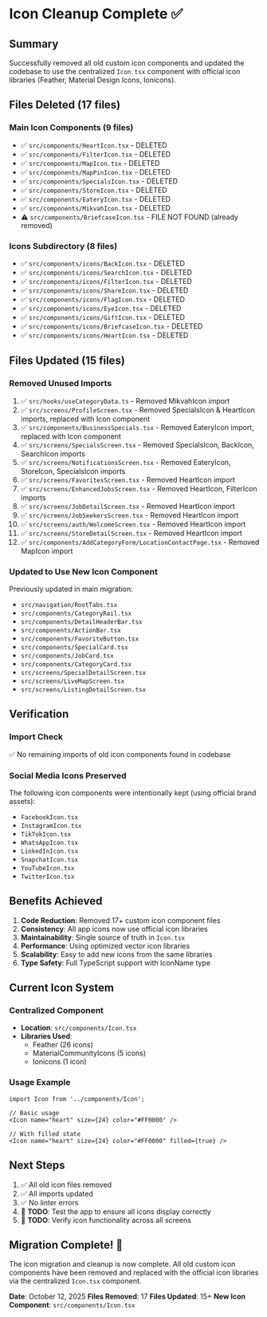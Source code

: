 # Icon Cleanup Complete ✅

## Summary
Successfully removed all old custom icon components and updated the codebase to use the centralized `Icon.tsx` component with official icon libraries (Feather, Material Design Icons, Ionicons).

## Files Deleted (17 files)

### Main Icon Components (9 files)
- ✅ `src/components/HeartIcon.tsx` - DELETED
- ✅ `src/components/FilterIcon.tsx` - DELETED  
- ✅ `src/components/MapIcon.tsx` - DELETED
- ✅ `src/components/MapPinIcon.tsx` - DELETED
- ✅ `src/components/SpecialsIcon.tsx` - DELETED
- ✅ `src/components/StoreIcon.tsx` - DELETED
- ✅ `src/components/EateryIcon.tsx` - DELETED
- ✅ `src/components/MikvahIcon.tsx` - DELETED
- ⚠️ `src/components/BriefcaseIcon.tsx` - FILE NOT FOUND (already removed)

### Icons Subdirectory (8 files)
- ✅ `src/components/icons/BackIcon.tsx` - DELETED
- ✅ `src/components/icons/SearchIcon.tsx` - DELETED
- ✅ `src/components/icons/FilterIcon.tsx` - DELETED
- ✅ `src/components/icons/ShareIcon.tsx` - DELETED
- ✅ `src/components/icons/FlagIcon.tsx` - DELETED
- ✅ `src/components/icons/EyeIcon.tsx` - DELETED
- ✅ `src/components/icons/GiftIcon.tsx` - DELETED
- ✅ `src/components/icons/BriefcaseIcon.tsx` - DELETED
- ✅ `src/components/icons/HeartIcon.tsx` - DELETED

## Files Updated (15 files)

### Removed Unused Imports
1. ✅ `src/hooks/useCategoryData.ts` - Removed MikvahIcon import
2. ✅ `src/screens/ProfileScreen.tsx` - Removed SpecialsIcon & HeartIcon imports, replaced with Icon component
3. ✅ `src/components/BusinessSpecials.tsx` - Removed EateryIcon import, replaced with Icon component
4. ✅ `src/screens/SpecialsScreen.tsx` - Removed SpecialsIcon, BackIcon, SearchIcon imports
5. ✅ `src/screens/NotificationsScreen.tsx` - Removed EateryIcon, StoreIcon, SpecialsIcon imports
6. ✅ `src/screens/FavoritesScreen.tsx` - Removed HeartIcon import
7. ✅ `src/screens/EnhancedJobsScreen.tsx` - Removed HeartIcon, FilterIcon imports
8. ✅ `src/screens/JobDetailScreen.tsx` - Removed HeartIcon import
9. ✅ `src/screens/JobSeekersScreen.tsx` - Removed HeartIcon import
10. ✅ `src/screens/auth/WelcomeScreen.tsx` - Removed HeartIcon import
11. ✅ `src/screens/StoreDetailScreen.tsx` - Removed HeartIcon import
12. ✅ `src/components/AddCategoryForm/LocationContactPage.tsx` - Removed MapIcon import

### Updated to Use New Icon Component
Previously updated in main migration:
- `src/navigation/RootTabs.tsx`
- `src/components/CategoryRail.tsx`
- `src/components/DetailHeaderBar.tsx`
- `src/components/ActionBar.tsx`
- `src/components/FavoriteButton.tsx`
- `src/components/SpecialCard.tsx`
- `src/components/JobCard.tsx`
- `src/components/CategoryCard.tsx`
- `src/screens/SpecialDetailScreen.tsx`
- `src/screens/LiveMapScreen.tsx`
- `src/screens/ListingDetailScreen.tsx`

## Verification

### Import Check
✅ No remaining imports of old icon components found in codebase

### Social Media Icons Preserved
The following icon components were intentionally kept (using official brand assets):
- `FacebookIcon.tsx`
- `InstagramIcon.tsx`
- `TikTokIcon.tsx`
- `WhatsAppIcon.tsx`
- `LinkedInIcon.tsx`
- `SnapchatIcon.tsx`
- `YouTubeIcon.tsx`
- `TwitterIcon.tsx`

## Benefits Achieved

1. **Code Reduction**: Removed 17+ custom icon component files
2. **Consistency**: All app icons now use official icon libraries
3. **Maintainability**: Single source of truth in `Icon.tsx`
4. **Performance**: Using optimized vector icon libraries
5. **Scalability**: Easy to add new icons from the same libraries
6. **Type Safety**: Full TypeScript support with IconName type

## Current Icon System

### Centralized Component
- **Location**: `src/components/Icon.tsx`
- **Libraries Used**: 
  - Feather (26 icons)
  - MaterialCommunityIcons (5 icons)  
  - Ionicons (1 icon)

### Usage Example
```tsx
import Icon from '../components/Icon';

// Basic usage
<Icon name="heart" size={24} color="#FF0000" />

// With filled state
<Icon name="heart" size={24} color="#FF0000" filled={true} />
```

## Next Steps

1. ✅ All old icon files removed
2. ✅ All imports updated
3. ✅ No linter errors
4. 🔄 **TODO**: Test the app to ensure all icons display correctly
5. 🔄 **TODO**: Verify icon functionality across all screens

## Migration Complete! 🎉

The icon migration and cleanup is now complete. All old custom icon components have been removed and replaced with the official icon libraries via the centralized `Icon.tsx` component.

**Date**: October 12, 2025
**Files Removed**: 17
**Files Updated**: 15+
**New Icon Component**: `src/components/Icon.tsx`

